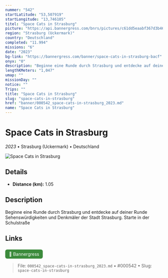 ```yaml
---
nummer: "542"
startLatitude: "53,507919"
startLongitude: "13,746105"
titel: "Space Cats in Strasburg"
picture: "https://api.bannergress.com/bnrs/pictures/c61dd5eaabf367d3b46a1ee2f3da8b74"
region: "Strasburg (Uckermark)"
country: "Deutschland"
completed: "11.994"
missions: "6"
date: "2023"
bg-link: "https://bannergress.com/banner/space-cats-in-strasburg-bacf"
onyx: "0"
description: "Beginne eine Runde durch Strasburg und entdecke auf deiner Runde Sehenswürdigkeiten und Denkmäler der Stadt Strasburg. Starte in der Schulstraße"
lengthKMeters: "1,047"
umap: ""
missionDay: ""
notice: ""
Trips: ""
title: "Space Cats in Strasburg"
slug: "space-cats-in-strasburg"
href: "banner/000542_space-cats-in-strasburg_2023.md"
name: "Space Cats in Strasburg"
---
```

# Space Cats in Strasburg

*2023* • Strasburg (Uckermark) • Deutschland

![Space Cats in Strasburg](https://api.bannergress.com/bnrs/pictures/c61dd5eaabf367d3b46a1ee2f3da8b74)



## Details
- **Distance (km):** 1.05






## Description
Beginne eine Runde durch Strasburg und entdecke auf deiner Runde Sehenswürdigkeiten und Denkmäler der Stadt Strasburg. Starte in der Schulstraße



## Links
<a href="https://bannergress.com/banner/space-cats-in-strasburg-bacf" style="display:inline-block;margin:6px 8px 0 0;padding:6px 12px;background:#3c8b3c;color:#fff;text-decoration:none;border-radius:6px;">🔗 Bannergress</a>




> File: `000542_space-cats-in-strasburg_2023.md` • #000542 • Slug: `space-cats-in-strasburg`
